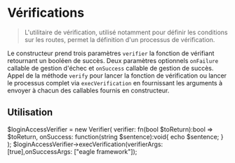 # Vérifications 

> L'utilitaire de vérification, utilisé notamment pour définir les conditions sur les routes, permet la définition d'un processus de vérification.

<procedure title="Processus de vérification">
<step>Le constructeur prend trois paramètres <code>verifier</code> la fonction de vérifiant retournant un booléen de succès. Deux paramètres optionnels <code>onFailure</code> callable de gestion d'échec et <code>onSuccess</code> callable de gestion de succès.</step>
<step>Appel de la méthode <code>verify</code> pour lancer la fonction de vérification ou lancer le processus complet via <code>execVerification</code> en fournissant les arguments à envoyer à chacun des callables fournis en constructeur.</step>
</procedure>

## Utilisation

<code-block lang="php">
$loginAccessVerifier = new Verifier(
    verifier: fn(bool $toReturn):bool => $toReturn,
    onSuccess: function(string $sentence):void{ echo $sentence; }
);
$loginAccessVerifier->execVerification(verifierArgs: [true],onSuccessArgs: ["eagle framework"]);
</code-block>